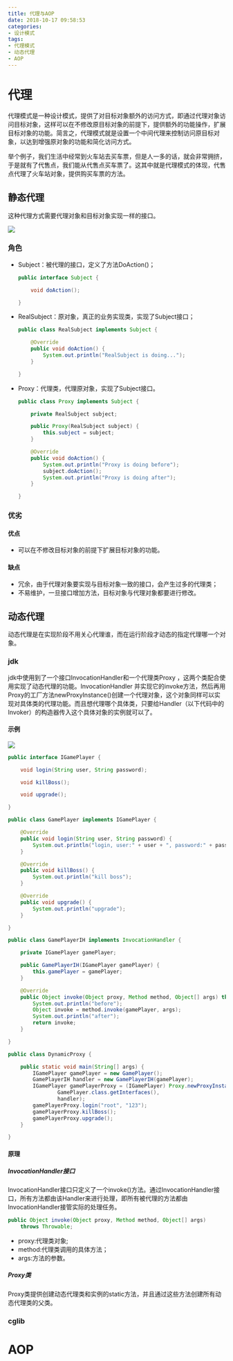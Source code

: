```yaml
---
title: 代理与AOP
date: 2018-10-17 09:58:53
categories:
- 设计模式
tags:
- 代理模式
- 动态代理
- AOP
---
```


# 代理

代理模式是一种设计模式，提供了对目标对象额外的访问方式，即通过代理对象访问目标对象，这样可以在不修改原目标对象的前提下，提供额外的功能操作，扩展目标对象的功能。简言之，代理模式就是设置一个中间代理来控制访问原目标对象，以达到增强原对象的功能和简化访问方式。

举个例子，我们生活中经常到火车站去买车票，但是人一多的话，就会非常拥挤，于是就有了代售点，我们能从代售点买车票了。这其中就是代理模式的体现，代售点代理了火车站对象，提供购买车票的方法。

## 静态代理

这种代理方式需要代理对象和目标对象实现一样的接口。

![](代理/UML.png)

### 角色

- Subject：被代理的接口，定义了方法DoAction()；

  ```java
  public interface Subject {
  
      void doAction();
  
  }
  ```

- RealSubject：原对象，真正的业务实现类，实现了Subject接口；

  ```java
  public class RealSubject implements Subject {
  
      @Override
      public void doAction() {
          System.out.println("RealSubject is doing...");
      }
  
  }
  ```

- Proxy：代理类，代理原对象，实现了Subject接口。

  ```java
  public class Proxy implements Subject {
  
      private RealSubject subject;
  
      public Proxy(RealSubject subject) {
          this.subject = subject;
      }
  
      @Override
      public void doAction() {
          System.out.println("Proxy is doing before");
          subject.doAction();
          System.out.println("Proxy is doing after");
      }
  
  }
  ```

### 优劣

#### 优点

- 可以在不修改目标对象的前提下扩展目标对象的功能。

#### 缺点

- 冗余，由于代理对象要实现与目标对象一致的接口，会产生过多的代理类；
- 不易维护，一旦接口增加方法，目标对象与代理对象都要进行修改。

## 动态代理

动态代理是在实现阶段不用关心代理谁，而在运行阶段才动态的指定代理哪一个对象。

### jdk

jdk中使用到了一个接口InvocationHandler和一个代理类Proxy ，这两个类配合使用实现了动态代理的功能。InvocationHandler 并实现它的invoke方法，然后再用Proxy的工厂方法newProxyInstance()创建一个代理对象，这个对象同样可以实现对具体类的代理功能。而且想代理哪个具体类，只要给Handler（以下代码中的Invoker）的构造器传入这个具体对象的实例就可以了。

#### 示例

![](代理/jdk_proxy.png)

```java
public interface IGamePlayer {

    void login(String user, String password);

    void killBoss();

    void upgrade();

}
```

```java
public class GamePlayer implements IGamePlayer {

    @Override
    public void login(String user, String password) {
        System.out.println("login, user:" + user + ", password:" + password);
    }

    @Override
    public void killBoss() {
        System.out.println("kill boss");
    }

    @Override
    public void upgrade() {
        System.out.println("upgrade");
    }

}
```

```java
public class GamePlayerIH implements InvocationHandler {

    private IGamePlayer gamePlayer;

    public GamePlayerIH(IGamePlayer gamePlayer) {
        this.gamePlayer = gamePlayer;
    }

    @Override
    public Object invoke(Object proxy, Method method, Object[] args) throws Throwable {
        System.out.println("before");
        Object invoke = method.invoke(gamePlayer, args);
        System.out.println("after");
        return invoke;
    }

}
```

```java
public class DynamicProxy {

    public static void main(String[] args) {
        IGamePlayer gamePlayer = new GamePlayer();
        GamePlayerIH handler = new GamePlayerIH(gamePlayer);
        IGamePlayer gamePlayerProxy = (IGamePlayer) Proxy.newProxyInstance(GamePlayer.class.getClassLoader(),
                GamePlayer.class.getInterfaces(),
                handler);
        gamePlayerProxy.login("root", "123");
        gamePlayerProxy.killBoss();
        gamePlayerProxy.upgrade();
    }

}
```

#### 原理

##### InvocationHandler接口

InvocationHandler接口只定义了一个invoke()方法。通过InvocationHandler接口，所有方法都由该Handler来进行处理，即所有被代理的方法都由InvocationHandler接管实际的处理任务。

```java
public Object invoke(Object proxy, Method method, Object[] args)
    throws Throwable;
```

- proxy:代理类对象;
- method:代理类调用的具体方法；
- args:方法的参数。

##### Proxy类

Proxy类提供创建动态代理类和实例的static方法，并且通过这些方法创建所有动态代理类的父类。

### cglib

# AOP